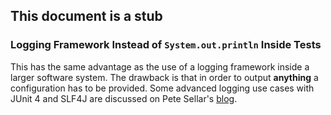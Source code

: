 ## This document is a stub

### Logging Framework Instead of `System.out.println` Inside Tests
This has the same advantage as the use of a logging framework
inside a larger software system.
The drawback is that in order to output **anything** a configuration has to
be provided. 
Some advanced logging use cases with JUnit 4 and SLF4J are discussed on Pete Sellar's [blog][1].

[1]: http://www.catosplace.net/blogs/personal/?p=442